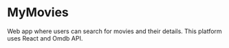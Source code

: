 # MyMovies
Web app where users can search for movies and their details. This platform uses React and Omdb API.
